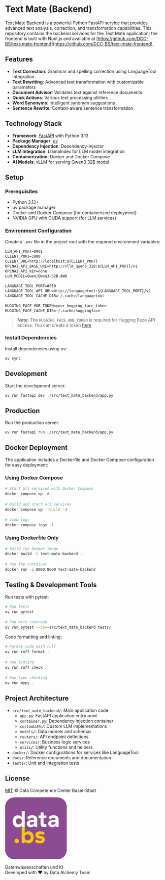 # Text Mate (Backend)

Text Mate Backend is a powerful Python FastAPI service that provides advanced text analysis, correction, and transformation capabilities. This repository contains the backend services for the Text Mate application; the frontend is built with Nuxt.js and available at [https://github.com/DCC-BS/text-mate-frontend](https://github.com/DCC-BS/text-mate-frontend).

## Features

- **Text Correction**: Grammar and spelling correction using LanguageTool integration
- **Text Rewriting**: Advanced text transformation with customizable parameters
- **Document Advisor**: Validates text against reference documents
- **Quick Actions**: Various text processing utilities
- **Word Synonyms**: Intelligent synonym suggestions
- **Sentence Rewrite**: Context-aware sentence transformation

## Technology Stack

- **Framework**: [FastAPI](https://fastapi.tiangolo.com/) with Python 3.13
- **Package Manager**: [uv](https://github.com/astral-sh/uv)
- **Dependency Injection**: Dependency-Injector
- **LLM Integration**: LlamaIndex for LLM model integration
- **Containerization**: Docker and Docker Compose
- **AI Models**: vLLM for serving Qwen3 32B model

## Setup

### Prerequisites

- Python 3.13+
- uv package manager
- Docker and Docker Compose (for containerized deployment)
- NVIDIA GPU with CUDA support (for LLM services)

### Environment Configuration

Create a `.env` file in the project root with the required environment variables:

```
LLM_API_PORT=8001
CLIENT_PORT=3000
CLIENT_URL=http://localhost:${CLIENT_PORT}
OPENAI_API_BASE_URL=http://vllm_qwen3_32B:${LLM_API_PORT}/v1
OPENAI_API_KEY=none
LLM_MODEL=Qwen/Qwen3-32B-AWQ

LANGUAGE_TOOL_PORT=8010
LANGUAGE_TOOL_API_URL=http://languagetool:${LANGUAGE_TOOL_PORT}/v2
LANGUAGE_TOOL_CACHE_DIR=~/.cache/languagetool

HUGGING_FACE_HUB_TOKEN=your_hugging_face_token
HUGGING_FACE_CACHE_DIR=~/.cache/huggingface
```

> **Note:** The `HUGGING_FACE_HUB_TOKEN` is required for Hugging Face API access. You can create a token [here](https://huggingface.co/settings/tokens).

### Install Dependencies

Install dependencies using uv:

```bash
uv sync
```

## Development

Start the development server:

```bash
uv run fastapi dev ./src/text_mate_backend/app.py
```

## Production

Run the production server:

```bash
uv run fastapi run ./src/text_mate_backend/app.py
```

## Docker Deployment

The application includes a Dockerfile and Docker Compose configuration for easy deployment:

### Using Docker Compose

```bash
# Start all services with Docker Compose
docker compose up -d

# Build and start all services
docker compose up --build -d

# View logs
docker compose logs -f
```

### Using Dockerfile Only

```bash
# Build the Docker image
docker build -t text-mate-backend .

# Run the container
docker run -p 8000:8000 text-mate-backend
```

## Testing & Development Tools

Run tests with pytest:

```bash
# Run tests
uv run pytest

# Run with coverage
uv run pytest --cov=src/text_mate_backend tests/
```

Code formatting and linting:

```bash
# Format code with ruff
uv run ruff format .

# Run linting
uv run ruff check .

# Run type checking
uv run mypy .
```

## Project Architecture

- `src/text_mate_backend/`: Main application code
  - `app.py`: FastAPI application entry point
  - `container.py`: Dependency injection container
  - `customLLMs/`: Custom LLM implementations
  - `models/`: Data models and schemas
  - `routers/`: API endpoint definitions
  - `services/`: Business logic services
  - `utils/`: Utility functions and helpers
- `docker/`: Docker configurations for services like LanguageTool
- `docs/`: Reference documents and documentation
- `tests/`: Unit and integration tests

## License

[MIT](LICENSE) © Data Competence Center Basel-Stadt


<a href="https://www.bs.ch/schwerpunkte/daten/databs/schwerpunkte/datenwissenschaften-und-ki"><img src="./_imgs/databs_log.png" alt="DCC Logo" width="200" /></a>

Datenwissenschaften und KI <br>
Developed with ❤️ by Data Alchemy Team
